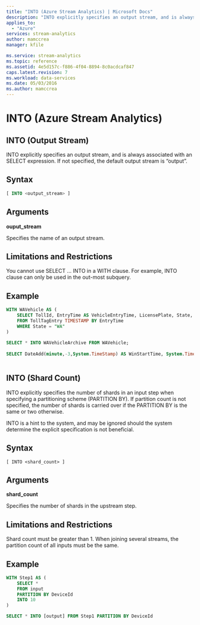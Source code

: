 ```yaml
---
title: "INTO (Azure Stream Analytics) | Microsoft Docs"
description: "INTO explicitly specifies an output stream, and is always associated with an SELECT expression or specifies the shards count in an upstream step."
applies_to: 
  - "Azure"
services: stream-analytics
author: mamccrea
manager: kfile

ms.service: stream-analytics
ms.topic: reference
ms.assetid: 4e5d157c-f886-4f04-8894-8c0acdcaf847
caps.latest.revision: 7
ms.workload: data-services
ms.date: 05/03/2016
ms.author: mamccrea
---
```

# INTO (Azure Stream Analytics)

## INTO (Output Stream)
INTO explicitly specifies an output stream, and is always associated with an SELECT expression.  If not specified, the default output stream is “output”.
  
 ## Syntax  
  
```SQL   
[ INTO <output_stream> ]  

```  
  
## Arguments  
 **ouput_stream**  
  
 Specifies the name of an output stream.  
  
## Limitations and Restrictions  
 You cannot use SELECT … INTO in a WITH clause. For example, INTO clause can only be used in the out-most subquery.  
  
  
## Example  
  
```SQL  
WITH WAVehicle AS (  
    SELECT TollId, EntryTime AS VehicleEntryTime, LicensePlate, State, Make, Model, VehicleType,    VehicleWeight, Toll, Tag  
    FROM TollTagEntry TIMESTAMP BY EntryTime  
    WHERE State = "WA"
)  
  
SELECT * INTO WAVehicleArchive FROM WAVehicle;  
  
SELECT DateAdd(minute,-3,System.TimeStamp) AS WinStartTime, System.TimeStamp AS WinEndTime, COUNT(*) INTO WAVehicleCount FROM WAVehicle GROUP BY TumblingWindow(minute, 3)  
  
```  
  
## INTO (Shard Count)
INTO explicitly specifies the number of shards in an input step when specifying a partitioning scheme (PARTITION BY). If partition count is not specified, the number of shards is carried over if the PARTITION BY is the same or two otherwise.

INTO is a hint to the system, and may be ignored should the system determine the explicit specification is not beneficial.

## Syntax  
  
```  
[ INTO <shard_count> ]  

```  

## Arguments  
 **shard_count**  
  
 Specifies the number of shards in the upstream step.  
  
## Limitations and Restrictions  
 Shard count must be greater than 1. When joining several streams, the partition count of all inputs must be the same.
  
## Example  
  
```SQL  
WITH Step1 AS (
    SELECT * 
    FROM input 
    PARTITION BY DeviceId
    INTO 10
)

SELECT * INTO [output] FROM Step1 PARTITION BY DeviceId
  
```  

